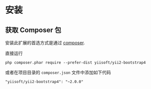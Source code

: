 安装
============

## 获取 Composer 包

安装此扩展的首选方式是通过 [composer](http://getcomposer.org/download/).

直接运行

```
php composer.phar require --prefer-dist yiisoft/yii2-bootstrap4
```

或者在项目目录的 `composer.json` 文件中添加如下代码

```
"yiisoft/yii2-bootstrap4": "~2.0.0"
```
